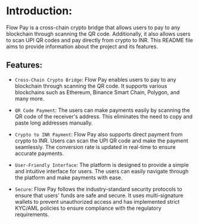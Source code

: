 # Introduction:
Flow Pay is a cross-chain crypto bridge that allows users to pay to any blockchain through scanning the QR code. Additionally, it also allows users to scan UPI QR codes and pay directly from crypto to INR. This README file aims to provide information about the project and its features.

## Features:

- `Cross-Chain Crypto Bridge`: Flow Pay enables users to pay to any blockchain through scanning the QR code. It supports various blockchains such as Ethereum, Binance Smart Chain, Polygon, and many more.

- `QR Code Payment`: The users can make payments easily by scanning the QR code of the receiver's address. This eliminates the need to copy and paste long addresses manually.

- `Crypto to INR Payment`: Flow Pay also supports direct payment from crypto to INR. Users can scan the UPI QR code and make the payment seamlessly. The conversion rate is updated in real-time to ensure accurate payments.

- `User-Friendly Interface`: The platform is designed to provide a simple and intuitive interface for users. The users can easily navigate through the platform and make payments with ease.

- `Secure`: Flow Pay follows the industry-standard security protocols to ensure that users' funds are safe and secure. It uses multi-signature wallets to prevent unauthorized access and has implemented strict KYC/AML policies to ensure compliance with the regulatory requirements.
